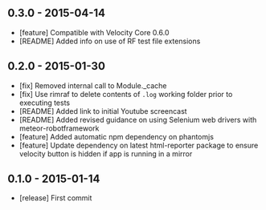 ## 0.3.0 - 2015-04-14
- [feature] Compatible with Velocity Core 0.6.0
- [README] Added info on use of RF test file extensions

## 0.2.0 - 2015-01-30

- [fix] Removed internal call to Module._cache
- [fix] Use rimraf to delete contents of `.log` working folder prior to executing tests
- [README] Added link to initial Youtube screencast
- [README] Added revised guidance on using Selenium web drivers with meteor-robotframework
- [feature] Added automatic npm dependency on phantomjs
- [feature] Update dependency on latest html-reporter package to ensure velocity button is hidden if app is running in a mirror

## 0.1.0 - 2015-01-14

- [release] First commit
